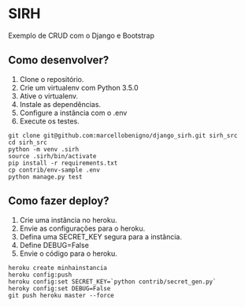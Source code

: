 # SIRH

Exemplo de CRUD com o Django e Bootstrap

## Como desenvolver?

1. Clone o repositório.
2. Crie um virtualenv com Python 3.5.0
3. Ative o virtualenv.
4. Instale as dependências.
5. Configure a instância com o .env
6. Execute os testes.

```console
git clone git@github.com:marcellobenigno/django_sirh.git sirh_src
cd sirh_src
python -m venv .sirh
source .sirh/bin/activate
pip install -r requirements.txt
cp contrib/env-sample .env
python manage.py test
```

## Como fazer deploy?

1. Crie uma instância no heroku.
2. Envie as configurações para o heroku.
3. Defina uma SECRET_KEY segura para a instância.
4. Define DEBUG=False
5. Envie o código para o heroku.

```console
heroku create minhainstancia
heroku config:push
heroku config:set SECRET_KEY=`python contrib/secret_gen.py`
heroky config:set DEBUG=False
git push heroku master --force
```